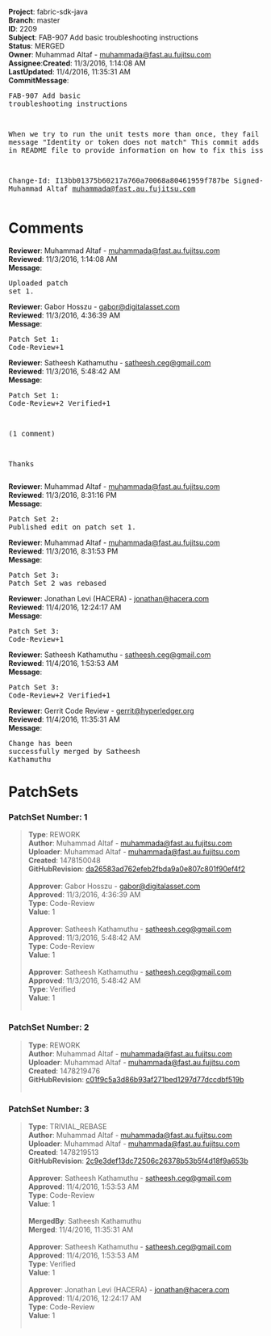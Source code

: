 <strong>Project</strong>: fabric-sdk-java</br><strong>Branch</strong>: master<br><strong>ID</strong>: 2209<br><strong>Subject</strong>: FAB-907 Add basic troubleshooting instructions<br><strong>Status</strong>: MERGED<br><strong>Owner</strong>: Muhammad Altaf - muhammada@fast.au.fujitsu.com<br><strong>Assignee</strong>:<strong>Created</strong>: 11/3/2016, 1:14:08 AM<br><strong>LastUpdated</strong>: 11/4/2016, 11:35:31 AM<br><strong>CommitMessage</strong>:<br><pre>FAB-907 Add basic troubleshooting instructions

When we try to run the unit tests more than once,
they fail with message "Identity or token does not match"
This commit adds instructions in README file to provide
information on how to fix this issue

Change-Id: I13bb01375b60217a760a70068a80461959f787be
Signed-off-by: Muhammad Altaf <muhammada@fast.au.fujitsu.com>
</pre><h1>Comments</h1><strong>Reviewer</strong>: Muhammad Altaf - muhammada@fast.au.fujitsu.com<br><strong>Reviewed</strong>: 11/3/2016, 1:14:08 AM<br><strong>Message</strong>: <pre>Uploaded patch set 1.</pre><strong>Reviewer</strong>: Gabor Hosszu - gabor@digitalasset.com<br><strong>Reviewed</strong>: 11/3/2016, 4:36:39 AM<br><strong>Message</strong>: <pre>Patch Set 1: Code-Review+1</pre><strong>Reviewer</strong>: Satheesh Kathamuthu - satheesh.ceg@gmail.com<br><strong>Reviewed</strong>: 11/3/2016, 5:48:42 AM<br><strong>Message</strong>: <pre>Patch Set 1: Code-Review+2 Verified+1

(1 comment)

Thanks</pre><strong>Reviewer</strong>: Muhammad Altaf - muhammada@fast.au.fujitsu.com<br><strong>Reviewed</strong>: 11/3/2016, 8:31:16 PM<br><strong>Message</strong>: <pre>Patch Set 2: Published edit on patch set 1.</pre><strong>Reviewer</strong>: Muhammad Altaf - muhammada@fast.au.fujitsu.com<br><strong>Reviewed</strong>: 11/3/2016, 8:31:53 PM<br><strong>Message</strong>: <pre>Patch Set 3: Patch Set 2 was rebased</pre><strong>Reviewer</strong>: Jonathan Levi (HACERA) - jonathan@hacera.com<br><strong>Reviewed</strong>: 11/4/2016, 12:24:17 AM<br><strong>Message</strong>: <pre>Patch Set 3: Code-Review+1</pre><strong>Reviewer</strong>: Satheesh Kathamuthu - satheesh.ceg@gmail.com<br><strong>Reviewed</strong>: 11/4/2016, 1:53:53 AM<br><strong>Message</strong>: <pre>Patch Set 3: Code-Review+2 Verified+1</pre><strong>Reviewer</strong>: Gerrit Code Review - gerrit@hyperledger.org<br><strong>Reviewed</strong>: 11/4/2016, 11:35:31 AM<br><strong>Message</strong>: <pre>Change has been successfully merged by Satheesh Kathamuthu</pre><h1>PatchSets</h1><h3>PatchSet Number: 1</h3><blockquote><strong>Type</strong>: REWORK<br><strong>Author</strong>: Muhammad Altaf - muhammada@fast.au.fujitsu.com<br><strong>Uploader</strong>: Muhammad Altaf - muhammada@fast.au.fujitsu.com<br><strong>Created</strong>: 1478150048<br><strong>GitHubRevision</strong>: [da26583ad762efeb2fbda9a0e807c801f90ef4f2](https://github.com/hyperledger/fabric-sdk-java/commit/da26583ad762efeb2fbda9a0e807c801f90ef4f2)<br><br><strong>Approver</strong>: Gabor Hosszu - gabor@digitalasset.com<br><strong>Approved</strong>: 11/3/2016, 4:36:39 AM<br><strong>Type</strong>: Code-Review<br><strong>Value</strong>: 1<br><br><strong>Approver</strong>: Satheesh Kathamuthu - satheesh.ceg@gmail.com<br><strong>Approved</strong>: 11/3/2016, 5:48:42 AM<br><strong>Type</strong>: Code-Review<br><strong>Value</strong>: 1<br><br><strong>Approver</strong>: Satheesh Kathamuthu - satheesh.ceg@gmail.com<br><strong>Approved</strong>: 11/3/2016, 5:48:42 AM<br><strong>Type</strong>: Verified<br><strong>Value</strong>: 1<br><br></blockquote><h3>PatchSet Number: 2</h3><blockquote><strong>Type</strong>: REWORK<br><strong>Author</strong>: Muhammad Altaf - muhammada@fast.au.fujitsu.com<br><strong>Uploader</strong>: Muhammad Altaf - muhammada@fast.au.fujitsu.com<br><strong>Created</strong>: 1478219476<br><strong>GitHubRevision</strong>: [c01f9c5a3d86b93af271bed1297d77dccdbf519b](https://github.com/hyperledger/fabric-sdk-java/commit/c01f9c5a3d86b93af271bed1297d77dccdbf519b)<br><br></blockquote><h3>PatchSet Number: 3</h3><blockquote><strong>Type</strong>: TRIVIAL_REBASE<br><strong>Author</strong>: Muhammad Altaf - muhammada@fast.au.fujitsu.com<br><strong>Uploader</strong>: Muhammad Altaf - muhammada@fast.au.fujitsu.com<br><strong>Created</strong>: 1478219513<br><strong>GitHubRevision</strong>: [2c9e3def13dc72506c26378b53b5f4d18f9a653b](https://github.com/hyperledger/fabric-sdk-java/commit/2c9e3def13dc72506c26378b53b5f4d18f9a653b)<br><br><strong>Approver</strong>: Satheesh Kathamuthu - satheesh.ceg@gmail.com<br><strong>Approved</strong>: 11/4/2016, 1:53:53 AM<br><strong>Type</strong>: Code-Review<br><strong>Value</strong>: 1<br><br><strong>MergedBy</strong>: Satheesh Kathamuthu<br><strong>Merged</strong>: 11/4/2016, 11:35:31 AM<br><br><strong>Approver</strong>: Satheesh Kathamuthu - satheesh.ceg@gmail.com<br><strong>Approved</strong>: 11/4/2016, 1:53:53 AM<br><strong>Type</strong>: Verified<br><strong>Value</strong>: 1<br><br><strong>Approver</strong>: Jonathan Levi (HACERA) - jonathan@hacera.com<br><strong>Approved</strong>: 11/4/2016, 12:24:17 AM<br><strong>Type</strong>: Code-Review<br><strong>Value</strong>: 1<br><br></blockquote>